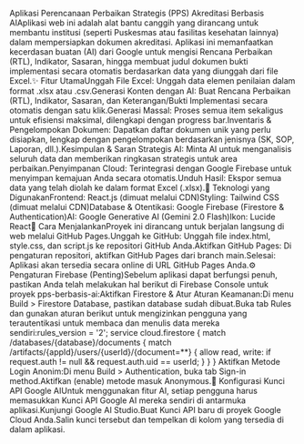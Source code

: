 Aplikasi Perencanaan Perbaikan Strategis (PPS) Akreditasi Berbasis AIAplikasi web ini adalah alat bantu canggih yang dirancang untuk membantu institusi (seperti Puskesmas atau fasilitas kesehatan lainnya) dalam mempersiapkan dokumen akreditasi. Aplikasi ini memanfaatkan kecerdasan buatan (AI) dari Google untuk mengisi Rencana Perbaikan (RTL), Indikator, Sasaran, hingga membuat judul dokumen bukti implementasi secara otomatis berdasarkan data yang diunggah dari file Excel.✨ Fitur UtamaUnggah File Excel: Unggah data elemen penilaian dalam format .xlsx atau .csv.Generasi Konten dengan AI: Buat Rencana Perbaikan (RTL), Indikator, Sasaran, dan Keterangan/Bukti Implementasi secara otomatis dengan satu klik.Generasi Massal: Proses semua item sekaligus untuk efisiensi maksimal, dilengkapi dengan progress bar.Inventaris & Pengelompokan Dokumen: Dapatkan daftar dokumen unik yang perlu disiapkan, lengkap dengan pengelompokan berdasarkan jenisnya (SK, SOP, Laporan, dll.).Kesimpulan & Saran Strategis AI: Minta AI untuk menganalisis seluruh data dan memberikan ringkasan strategis untuk area perbaikan.Penyimpanan Cloud: Terintegrasi dengan Google Firebase untuk menyimpan kemajuan Anda secara otomatis.Unduh Hasil: Ekspor semua data yang telah diolah ke dalam format Excel (.xlsx).🚀 Teknologi yang DigunakanFrontend: React.js (dimuat melalui CDN)Styling: Tailwind CSS (dimuat melalui CDN)Database & Otentikasi: Google Firebase (Firestore & Authentication)AI: Google Generative AI (Gemini 2.0 Flash)Ikon: Lucide React🔧 Cara MenjalankanProyek ini dirancang untuk berjalan langsung di web melalui GitHub Pages.Unggah ke GitHub: Unggah file index.html, style.css, dan script.js ke repositori GitHub Anda.Aktifkan GitHub Pages: Di pengaturan repositori, aktifkan GitHub Pages dari branch main.Selesai: Aplikasi akan tersedia secara online di URL GitHub Pages Anda.⚙️ Pengaturan Firebase (Penting)Sebelum aplikasi dapat berfungsi penuh, pastikan Anda telah melakukan hal berikut di Firebase Console untuk proyek pps-berbasis-ai:Aktifkan Firestore & Atur Aturan Keamanan:Di menu Build > Firestore Database, pastikan database sudah dibuat.Buka tab Rules dan gunakan aturan berikut untuk mengizinkan pengguna yang terautentikasi untuk membaca dan menulis data mereka sendiri:rules_version = '2';
service cloud.firestore {
  match /databases/{database}/documents {
    match /artifacts/{appId}/users/{userId}/{document=**} {
      allow read, write: if request.auth != null && request.auth.uid == userId;
    }
  }
}
Aktifkan Metode Login Anonim:Di menu Build > Authentication, buka tab Sign-in method.Aktifkan (enable) metode masuk Anonymous.🔑 Konfigurasi Kunci API Google AIUntuk menggunakan fitur AI, setiap pengguna harus memasukkan Kunci API Google AI mereka sendiri di antarmuka aplikasi.Kunjungi Google AI Studio.Buat Kunci API baru di proyek Google Cloud Anda.Salin kunci tersebut dan tempelkan di kolom yang tersedia di dalam aplikasi.
